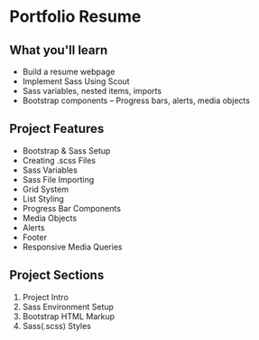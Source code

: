 # Portfolio Resume

## What you'll learn

- Build a resume webpage
- Implement Sass Using Scout
- Sass variables, nested items, imports
- Bootstrap components – Progress bars, alerts, media objects

## Project Features

- Bootstrap & Sass Setup
- Creating .scss Files
- Sass Variables
- Sass File Importing
- Grid System
- List Styling
- Progress Bar Components
- Media Objects
- Alerts
- Footer
- Responsive Media Queries

## Project Sections

1. Project Intro
2. Sass Environment Setup
3. Bootstrap HTML Markup
4. Sass(.scss) Styles


